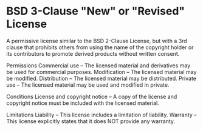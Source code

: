 BSD 3-Clause "New" or "Revised" License
=======================================

A permissive license similar
to the BSD 2-Clause License,
but with a 3rd clause that
prohibits others from using
the name of the copyright
holder or its contributors to
promote derived products
without written consent.

Permissions
Commercial use – The licensed
    material and derivatives
    may be used for commercial
    purposes.
Modification – The licensed
    material may be modified.
Distribution – The licensed
    material may be
    distributed.
Private use – The licensed
    material may be used and
    modified in private.

Conditions
License and copyright notice – A copy of the license and
    copyright notice must be
    included with the licensed
    material.

Limitations
Liability – This license
    includes a limitation of
    liability.
Warranty – This license
    explicitly states that it
    does NOT provide any
    warranty.

